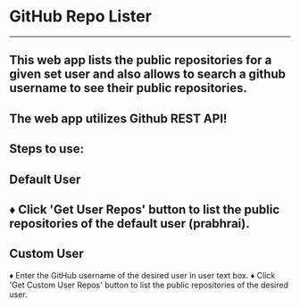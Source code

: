 # GitHub Repo Lister
----------------
This web app lists the public repositories for a given set user and also allows to search a github username to see their public repositories.
----------------
The web app utilizes Github REST API! 
----------------

Steps to use:
----------------

Default User
----------------
♦ Click 'Get User Repos' button to list the public repositories of the default user (prabhrai).
----------------

Custom User
----------------
♦ Enter the GitHub username of the desired user in user text box.
♦ Click 'Get Custom User Repos' button to list the public repositories of the desired user.